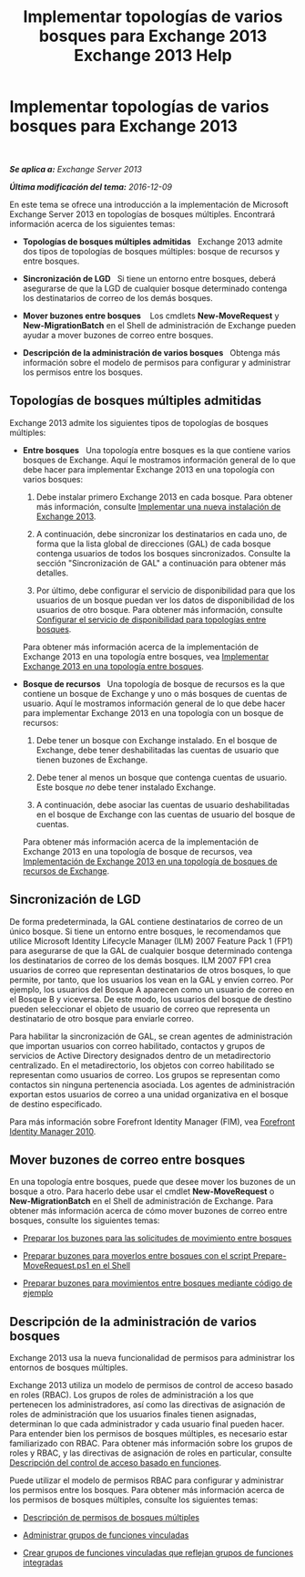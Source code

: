 ﻿---
title: 'Implementar topologías de varios bosques para Exchange 2013 Exchange 2013 Help'
TOCTitle: Implementar topologías de varios bosques para Exchange 2013
ms:assetid: d51f2b7d-9045-40cf-8b9f-43787a6fff6d
ms:mtpsurl: https://technet.microsoft.com/es-es/library/Bb124734(v=EXCHG.150)
ms:contentKeyID: 51406553
ms.date: 04/23/2018
mtps_version: v=EXCHG.150
ms.translationtype: HT
---

# Implementar topologías de varios bosques para Exchange 2013

 

_**Se aplica a:** Exchange Server 2013_

_**Última modificación del tema:** 2016-12-09_

En este tema se ofrece una introducción a la implementación de Microsoft Exchange Server 2013 en topologías de bosques múltiples. Encontrará información acerca de los siguientes temas:

  - **Topologías de bosques múltiples admitidas**   Exchange 2013 admite dos tipos de topologías de bosques múltiples: bosque de recursos y entre bosques.

  - **Sincronización de LGD**   Si tiene un entorno entre bosques, deberá asegurarse de que la LGD de cualquier bosque determinado contenga los destinatarios de correo de los demás bosques.

  - **Mover buzones entre bosques**    Los cmdlets **New-MoveRequest** y **New-MigrationBatch** en el Shell de administración de Exchange pueden ayudar a mover buzones de correo entre bosques.

  - **Descripción de la administración de varios bosques**   Obtenga más información sobre el modelo de permisos para configurar y administrar los permisos entre los bosques.

## Topologías de bosques múltiples admitidas

Exchange 2013 admite los siguientes tipos de topologías de bosques múltiples:

  - **Entre bosques**   Una topología entre bosques es la que contiene varios bosques de Exchange. Aquí le mostramos información general de lo que debe hacer para implementar Exchange 2013 en una topología con varios bosques:
    
    1.  Debe instalar primero Exchange 2013 en cada bosque. Para obtener más información, consulte [Implementar una nueva instalación de Exchange 2013](deploy-a-new-installation-of-exchange-2013-exchange-2013-help.md).
    
    2.  A continuación, debe sincronizar los destinatarios en cada uno, de forma que la lista global de direcciones (GAL) de cada bosque contenga usuarios de todos los bosques sincronizados. Consulte la sección "Sincronización de GAL" a continuación para obtener más detalles.
    
    3.  Por último, debe configurar el servicio de disponibilidad para que los usuarios de un bosque puedan ver los datos de disponibilidad de los usuarios de otro bosque. Para obtener más información, consulte [Configurar el servicio de disponibilidad para topologías entre bosques](configure-the-availability-service-for-cross-forest-topologies-exchange-2013-help.md).
    
    Para obtener más información acerca de la implementación de Exchange 2013 en una topología entre bosques, vea [Implementar Exchange 2013 en una topología entre bosques](deploy-exchange-2013-in-a-cross-forest-topology-exchange-2013-help.md).

  - **Bosque de recursos**   Una topología de bosque de recursos es la que contiene un bosque de Exchange y uno o más bosques de cuentas de usuario. Aquí le mostramos información general de lo que debe hacer para implementar Exchange 2013 en una topología con un bosque de recursos:
    
    1.  Debe tener un bosque con Exchange instalado. En el bosque de Exchange, debe tener deshabilitadas las cuentas de usuario que tienen buzones de Exchange.
    
    2.  Debe tener al menos un bosque que contenga cuentas de usuario. Este bosque *no* debe tener instalado Exchange.
    
    3.  A continuación, debe asociar las cuentas de usuario deshabilitadas en el bosque de Exchange con las cuentas de usuario del bosque de cuentas.
    
    Para obtener más información acerca de la implementación de Exchange 2013 en una topología de bosque de recursos, vea [Implementación de Exchange 2013 en una topología de bosques de recursos de Exchange](deploy-exchange-2013-in-an-exchange-resource-forest-topology-exchange-2013-help.md).

## Sincronización de LGD

De forma predeterminada, la GAL contiene destinatarios de correo de un único bosque. Si tiene un entorno entre bosques, le recomendamos que utilice Microsoft Identity Lifecycle Manager (ILM) 2007 Feature Pack 1 (FP1) para asegurarse de que la GAL de cualquier bosque determinado contenga los destinatarios de correo de los demás bosques. ILM 2007 FP1 crea usuarios de correo que representan destinatarios de otros bosques, lo que permite, por tanto, que los usuarios los vean en la GAL y envíen correo. Por ejemplo, los usuarios del Bosque A aparecen como un usuario de correo en el Bosque B y viceversa. De este modo, los usuarios del bosque de destino pueden seleccionar el objeto de usuario de correo que representa un destinatario de otro bosque para enviarle correo.

Para habilitar la sincronización de GAL, se crean agentes de administración que importan usuarios con correo habilitado, contactos y grupos de servicios de Active Directory designados dentro de un metadirectorio centralizado. En el metadirectorio, los objetos con correo habilitado se representan como usuarios de correo. Los grupos se representan como contactos sin ninguna pertenencia asociada. Los agentes de administración exportan estos usuarios de correo a una unidad organizativa en el bosque de destino especificado.

Para más información sobre Forefront Identity Manager (FIM), vea [Forefront Identity Manager 2010](https://go.microsoft.com/fwlink/p/?linkid=279864).

## Mover buzones de correo entre bosques

En una topología entre bosques, puede que desee mover los buzones de un bosque a otro. Para hacerlo debe usar el cmdlet **New-MoveRequest** o **New-MigrationBatch** en el Shell de administración de Exchange. Para obtener más información acerca de cómo mover buzones de correo entre bosques, consulte los siguientes temas:

  - [Preparar los buzones para las solicitudes de movimiento entre bosques](prepare-mailboxes-for-cross-forest-move-requests-exchange-2013-help.md)

  - [Preparar buzones para moverlos entre bosques con el script Prepare-MoveRequest.ps1 en el Shell](prepare-mailboxes-for-cross-forest-moves-using-the-prepare-moverequest-ps1-script-in-the-shell-exchange-2013-help.md)

  - [Preparar buzones para movimientos entre bosques mediante código de ejemplo](prepare-mailboxes-for-cross-forest-moves-using-sample-code-exchange-2013-help.md)

## Descripción de la administración de varios bosques

Exchange 2013 usa la nueva funcionalidad de permisos para administrar los entornos de bosques múltiples.

Exchange 2013 utiliza un modelo de permisos de control de acceso basado en roles (RBAC). Los grupos de roles de administración a los que pertenecen los administradores, así como las directivas de asignación de roles de administración que los usuarios finales tienen asignadas, determinan lo que cada administrador y cada usuario final pueden hacer. Para entender bien los permisos de bosques múltiples, es necesario estar familiarizado con RBAC. Para obtener más información sobre los grupos de roles y RBAC, y las directivas de asignación de roles en particular, consulte [Descripción del control de acceso basado en funciones](understanding-role-based-access-control-exchange-2013-help.md).

Puede utilizar el modelo de permisos RBAC para configurar y administrar los permisos entre los bosques. Para obtener más información acerca de los permisos de bosques múltiples, consulte los siguientes temas:

  - [Descripción de permisos de bosques múltiples](understanding-multiple-forest-permissions-exchange-2013-help.md)

  - [Administrar grupos de funciones vinculadas](manage-linked-role-groups-exchange-2013-help.md)

  - [Crear grupos de funciones vinculadas que reflejan grupos de funciones integradas](create-linked-role-groups-that-mirror-built-in-role-groups-exchange-2013-help.md)

